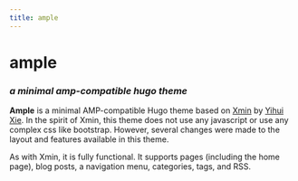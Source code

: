 ```yaml
---
title: ample
---
```

# ample

### _a minimal amp-compatible hugo theme_

**Ample** is a minimal AMP-compatible Hugo theme based on [Xmin](https://xmin.yihui.name/) by [Yihui Xie](https://yihui.name). In the spirit of Xmin, this theme does not use any javascript or use any complex css like bootstrap. However, several changes were made to the layout and features available in this theme. 

As with Xmin, it is fully functional. It supports pages (including the home page), blog posts, a navigation menu, categories, tags, and RSS. 
